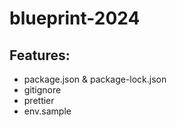 # blueprint-2024

## Features:

* package.json & package-lock.json
* gitignore
* prettier
* env.sample
